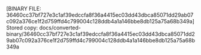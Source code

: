 [BINARY FILE: 36460cc37bf727e3c1af39edccfa8f36a4415ec03dd43dbca85071dd29ab07c092a376ce1f2d759ffd4c799004c128ddb4a1a146bbe8db125a75a68b349a]
Stored copy: docs/converted-binary/36460cc37bf727e3c1af39edccfa8f36a4415ec03dd43dbca85071dd29ab07c092a376ce1f2d759ffd4c799004c128ddb4a1a146bbe8db125a75a68b349a

